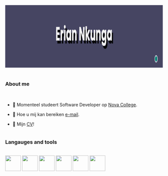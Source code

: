 <img src= "banner1.png" height = 200/>

#


### About me 

<br>

- 🏫 Momenteel studeert Software Developer op [Nova College](https://www.novacollege.nl/). 
  
- 📧 Hoe u mij kan bereiken [e-mail](mailto:enkunga417@student.novacollege.nl).
  
- 📃 Mijn [CV](https://flowcv.com/resume/bww08p1s15)!

#

### Langauges and tools
<br>
<img src="https://cdn.jsdelivr.net/gh/devicons/devicon/icons/csharp/csharp-original.svg" width="50" height="50"/>
<img src="https://cdn.jsdelivr.net/gh/devicons/devicon/icons/php/php-original.svg" width="50" height="50"/>
<img src="https://cdn.jsdelivr.net/gh/devicons/devicon/icons/html5/html5-plain-wordmark.svg" width="50" height="50" />

<img src="https://cdn.jsdelivr.net/gh/devicons/devicon/icons/css3/css3-plain-wordmark.svg" width = "50" height= "50"/>
<img src="https://cdn.jsdelivr.net/gh/devicons/devicon/icons/javascript/javascript-original.svg" width = "50" height= "50"/>
<img src="https://cdn.jsdelivr.net/gh/devicons/devicon/icons/bootstrap/bootstrap-original-wordmark.svg" width = "50" height= "50"/>
          
          
          

